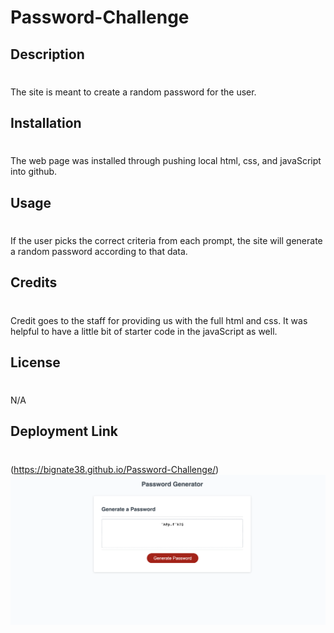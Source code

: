 # Password-Challenge
## Description
#
The site is meant to create a random password for the user. 

## Installation 
#
The web page was installed through pushing local html, css, and javaScript into github.

## Usage
#
If the user picks the correct criteria from each prompt, the site will generate a random password according to that data.
## Credits
#
Credit goes to the staff for providing us with the full html and css. It was helpful to have a little bit of starter code in the javaScript as well. 

## License
#
N/A
## Deployment Link 
#
(https://bignate38.github.io/Password-Challenge/)
![SiteImage](assets/images/Password_Generator.png)
